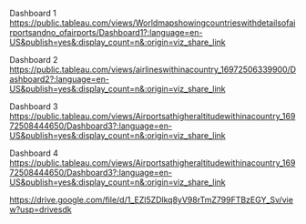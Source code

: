 Dashboard 1 https://public.tableau.com/views/Worldmapshowingcountrieswithdetailsofairportsandno_ofairports/Dashboard1?:language=en-US&publish=yes&:display_count=n&:origin=viz_share_link

Dashboard 2  https://public.tableau.com/views/airlineswithinacountry_16972506339900/Dashboard2?:language=en-US&publish=yes&:display_count=n&:origin=viz_share_link

Dashboard 3  https://public.tableau.com/views/Airportsathigheraltitudewithinacountry_16972508444650/Dashboard3?:language=en-US&publish=yes&:display_count=n&:origin=viz_share_link

Dashboard 4  https://public.tableau.com/views/Airportsathigheraltitudewithinacountry_16972508444650/Dashboard3?:language=en-US&publish=yes&:display_count=n&:origin=viz_share_link

https://drive.google.com/file/d/1_EZl5ZDlkq8yV98rTmZ799FTBzEGY_Sv/view?usp=drivesdk

